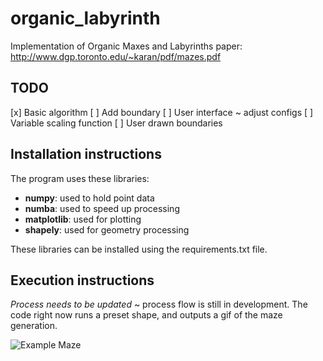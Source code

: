 # organic_labyrinth

Implementation of Organic Maxes and Labyrinths paper: http://www.dgp.toronto.edu/~karan/pdf/mazes.pdf

## TODO
[x] Basic algorithm
[ ] Add boundary
[ ] User interface ~ adjust configs
[ ] Variable scaling function
[ ] User drawn boundaries

## Installation instructions

The program uses these libraries:
 - **numpy**: used to hold point data
 - **numba**: used to speed up processing
 - **matplotlib**: used for plotting
 - **shapely**: used for geometry processing

These libraries can be installed using the requirements.txt file.

## Execution instructions

*Process needs to be updated* ~ process flow is still in development. The code right now runs a preset shape, and outputs a gif of the maze generation.

![Example Maze](https://github.com/ejbosia/organic_labyrinth/blob/9b5d646c14125f91bcd34b21adcc086279715d94/test2.gif)
